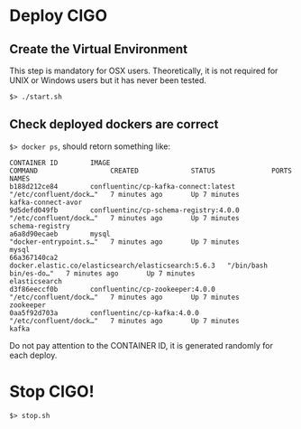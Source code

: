 # Deploy CIGO
## Create the Virtual Environment
This step is mandatory for OSX users. Theoretically, it is not required for UNIX or Windows users but it has never been tested.

```
$> ./start.sh
```

## Check deployed dockers are correct

`$> docker ps`, should retorn something like:

```
CONTAINER ID        IMAGE                                                 COMMAND                  CREATED             STATUS              PORTS               NAMES
b188d212ce84        confluentinc/cp-kafka-connect:latest                  "/etc/confluent/dock…"   7 minutes ago       Up 7 minutes                            kafka-connect-avor
9d5defd049fb        confluentinc/cp-schema-registry:4.0.0                 "/etc/confluent/dock…"   7 minutes ago       Up 7 minutes                            schema-registry
a6a8d90ecaeb        mysql                                                 "docker-entrypoint.s…"   7 minutes ago       Up 7 minutes                            mysql
66a367140ca2        docker.elastic.co/elasticsearch/elasticsearch:5.6.3   "/bin/bash bin/es-do…"   7 minutes ago       Up 7 minutes                            elasticsearch
d3f86eeccf0b        confluentinc/cp-zookeeper:4.0.0                       "/etc/confluent/dock…"   7 minutes ago       Up 7 minutes                            zookeeper
0aa5f92d703a        confluentinc/cp-kafka:4.0.0                           "/etc/confluent/dock…"   7 minutes ago       Up 7 minutes                            kafka
```
Do not pay attention to the CONTAINER ID, it is generated randomly for each deploy.



# Stop CIGO!

`$> stop.sh`

